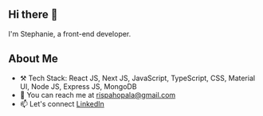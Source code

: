 ## Hi there 👋
I'm Stephanie, a front-end developer.


## About Me
- ⚒️ Tech Stack: React JS, Next JS, JavaScript, TypeScript, CSS, Material UI, Node JS, Express JS, MongoDB 
- 📩 You can reach me at rispahopala@gmail.com
- 📫 Let's connect [LinkedIn](https://www.linkedin.com/in/stephanie-opala-902252182/)



